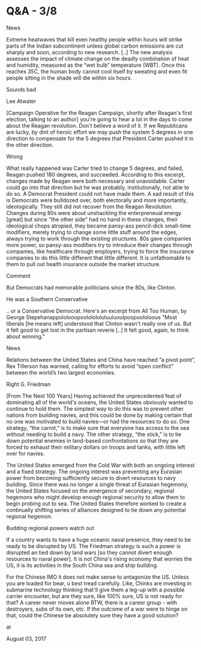 # Q&A - 3/8

News

Extreme heatwaves that kill even healthy people within hours will strike parts of the Indian subcontinent unless global carbon emissions are cut sharply and soon, according to new research. [..] The new analysis assesses the impact of climate change on the deadly combination of heat and humidity, measured as the “wet bulb” temperature (WBT). Once this reaches 35C, the human body cannot cool itself by sweating and even fit people sitting in the shade will die within six hours.

Sounds bad

Lee Atwater

[Campaign Operative for the Reagan Campaign, shortly after Reagan's first election, talking to an author] you're going to hear a lot in the days to come about the Reagan revolution. Don't believe a word of it. If we Republicans are lucky, by dint of heroic effort we may push the system 5 degrees in one direction to compensate for the 5 degrees that President Carter pushed it in the other direction.

Wrong

What really happened was Carter tried to change 5 degrees, and failed, Reagan pushed 180 degrees, and succeeded. According to this excerpt, changes made by Reagan were both necessary and unavoidable. Carter could go into that direction but he was probably, institutionally, not able to do so. A Democrat President could not have made them. A sad result of this is Democrats were bulldozed over, both electorally and more importantly, ideologically. They still did not recover from the Reagan Revolution. Changes during 80s were about unshackling the enterpreneual energy [great] but since "the other side" had no hand in these changes, their ideological chops atropied, they became pansy-ass pencil-dick small-time modifiers, merely trying to change some little stuff around the edges, always trying to work through the existing structures. 80s gave companies more power, so pansy-ass modifiers try to introduce their changes through companies, like healthcare through employers, trying to force the insurance companies to do this little different that little different. It is unfathomable to them to pull out health insurance outside the market structure.

Comment

But Democrats had memorable politicians since the 80s, like Clinton.

He was a Southern Conservative 

.. or a Conservative Democrat. Here's an excerpt from All Too Human, by George Stepehanappololooopoololololuluuluoulpoopoololoous "Most liberals [he means left] understood that Clinton wasn't really one of us. But it felt good to get lost in the partisan reverie [..] It felt good, again, to think about winning."

News

Relations between the United States and China have reached “a pivot point”, Rex Tillerson has warned, calling for efforts to avoid “open conflict” between the world’s two largest economies.

Right
G. Friedman

[From The Next 100 Years] Having achieved the unprecedented feat of dominating all of the world's oceans, the United States obviously wanted to continue to hold them. The simplest way to do this was to prevent other nations from building navies, and this could be done by making certain that no one was motivated to build navies—or had the resources to do so. One strategy, “the carrot,” is to make sure that everyone has access to the sea without needing to build a navy. The other strategy, “the stick,” is to tie down potential enemies in land-based confrontations so that they are forced to exhaust their military dollars on troops and tanks, with little left over for navies.

The United States emerged from the Cold War with both an ongoing interest and a fixed strategy. The ongoing interest was preventing any Eurasian power from becoming sufficiently secure to divert resources to navy building. Since there was no longer a single threat of Eurasian hegemony, the United States focused on the emergence of secondary, regional hegemons who might develop enough regional security to allow them to begin probing out to sea. The United States therefore worked to create a continually shifting series of alliances designed to tie down any potential regional hegemon.

Budding regional powers watch out

If a country wants to have a huge oceanic naval presence, they need to be ready to be disrupted by US. The Friedman strategy is such a power is disrupted an tied down by land wars [so they cannot divert enough resources to naval power]. It is not China's rising economy that worries the US, it is its activities in the South China sea and ship building.

For the Chinese IMO it does not make sense to antagonize the US. Unless you are loaded for bear, u best tread carefully. Like, Chinks are investing in submarine technology thinking that'll give them a leg-up with a possible carrier encounter, but are they sure, like 100% sure, US is not ready for that? A career never moves alone BTW, there is a career group - with destroyers, subs of its own, etc. If the outcome of a war were to hinge on that, could the Chinese be absolutely sure they have a good solution? 







at

August 03, 2017















